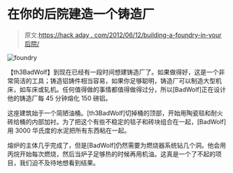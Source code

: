 # 在你的后院建造一个铸造厂

> 原文:[https://hack aday . com/2012/06/12/building-a-foundry-in-your 后院/](https://hackaday.com/2012/06/12/building-a-foundry-in-your-backyard/)

![](../Images/c4060f2ed36feb858e609a8bf6cee0df.png "foundry")

【th3BadWolf】到现在已经有一段时间想建铸造厂了。如果做得好，这是一个非常简洁的工具；铸造铝铸件相当容易，如果你足够聪明，铸造厂可以制造大型机床，如车床或轧机。任何值得做的事情都值得做得过分，所以[BadWolf]正在设计他的铸造厂每 45 分钟熔化 150 磅铝。

这座建筑始于一个简陋油桶。[th3BadWolf]切掉桶的顶部，开始用陶瓷毯和耐火砖给桶的内部加衬。为了把这个有些不稳定的毯子和砖块组合在一起，[BadWolf]用 3000 华氏度的水泥把所有东西粘在一起。

熔炉的主体几乎完成了，但是[BadWolf]仍然需要为燃烧器系统钻几个洞。他会用丙烷开始每次燃烧，然后当炉子足够热的时候再用机油。这真是一个了不起的项目，我们迫不及待地想看到结果。